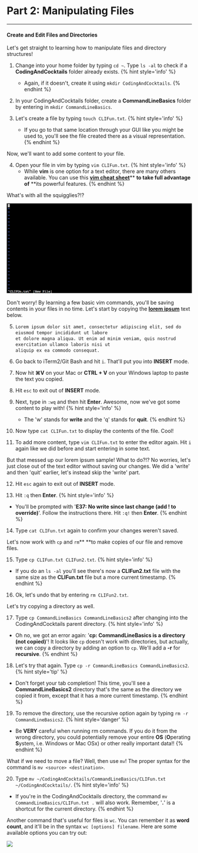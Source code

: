 # Part 2: Manipulating Files

---

#### Create and Edit Files and Directories

Let's get straight to learning how to manipulate files and directory structures!

1. Change into your home folder by typing `cd ~`. Type `ls -al` to check if a **CodingAndCocktails** folder already exists.
   {% hint style='info' %}
   * Again, if it doesn't, create it using `mkdir CodingAndCocktails`.
   {% endhint %}

2. In your CodingAndCocktails folder, create a **CommandLineBasics** folder by entering in `mkdir CommandLineBasics`.

3. Let's create a file by typing `touch CLIFun.txt`.
   {% hint style='info' %}
   * If you go to that same location through your GUI like you might be used to, you'll see the file created there as a visual representation.
   {% endhint %}

Now, we'll want to add some content to your file.

4. Open your file in vim by typing `vim CLIFun.txt`.
   {% hint style='info' %}
   * While **vim** is one option for a text editor, there are many others available. You can use this [**vim cheat sheet**](https://vim.rtorr.com/)** **to take full advantage of** **its powerful features.
   {% endhint %}

What's with all the squigglies?!?

![](/images/vim_squigglies.png)

Don't worry! By learning a few basic vim commands, you'll be saving contents in your files in no time. Let's start by copying the [**lorem ipsum**](https://en.wikipedia.org/wiki/Lorem_ipsum) text below.

5. ```
   Lorem ipsum dolor sit amet, consectetur adipiscing elit, sed do eiusmod tempor incididunt ut labore
   et dolore magna aliqua. Ut enim ad minim veniam, quis nostrud exercitation ullamco laboris nisi ut
   aliquip ex ea commodo consequat.
   ```
6. Go back to iTerm2/Git Bash and hit `i`. That'll put you into **INSERT** mode.

7. Now hit **⌘V** on your Mac or **CTRL + V** on your Windows laptop to paste the text you copied.

8. Hit `esc` to exit out of **INSERT** mode.

9. Next, type in `:wq` and then hit **Enter**. Awesome, now we've got some content to play with!
   {% hint style='info' %}
   * The 'w' stands for **write** and the 'q' stands for **quit**.
   {% endhint %}

10. Now type `cat CLIFun.txt` to display the contents of the file. Cool!

11. To add more content, type `vim CLIFun.txt` to enter the editor again. Hit `i` again like we did before and start entering in some text.

But that messed up our lorem ipsum sample! What to do?!? No worries, let's just close out of the text editor without saving our changes. We did a 'write' and then 'quit' earlier, let's instead skip the 'write' part.

12. Hit `esc` again to exit out of **INSERT** mode.

13. Hit `:q` then **Enter**.
   {% hint style='info' %}
   * You'll be prompted with '**E37: No write since last change \(add ! to override\)**'. Follow the instructions there. Hit `:q!` then **Enter**.
   {% endhint %}

14. Type `cat CLIFun.txt` again to confirm your changes weren't saved.

Let's now work with `cp` and `rm`** **to make copies of our file and remove files.

15. Type `cp CLIFun.txt CLIFun2.txt`.
   {% hint style='info' %}
   * If you do an `ls -al` you'll see there's now a **CLIFun2.txt** file with the same size as the **CLIFun.txt** file but a more current timestamp.
   {% endhint %}

16. Ok, let's undo that by entering `rm CLIFun2.txt`.

Let's try copying a directory as well.

17. Type `cp CommandLineBasics CommandLineBasics2` after changing into the CodingAndCocktails parent directory.
   {% hint style='info' %}
   * Oh no, we got an error again: '**cp: CommandLineBasics is a directory \(not copied\)**'! It looks like `cp` doesn't work with directories, but actually, we can copy a directory by adding an option to `cp`. We'll add a **-r** for **recursive**.
   {% endhint %}

18. Let's try that again. Type `cp -r CommandLineBasics CommandLineBasics2`.
   {% hint style='tip' %}
   * Don't forget your tab completion! This time, you'll see a **CommandLineBasics2** directory that's the same as the directory we copied it from, except that it has a more current timestamp.
   {% endhint %}

19. To remove the directory, use the recursive option again by typing `rm -r CommandLineBasics2`.
   {% hint style='danger' %}
   * Be **VERY** careful when running rm commands. If you do it from  the wrong directory, you could potentially remove your entire **OS** \(**O**perating **S**ystem, i.e. Windows or Mac OSx\) or other really important data!!
   {% endhint %}

What if we need to move a file? Well, then use `mv`! The proper syntax for the command is `mv <source> <destination>`.

20. Type `mv ~/CodingAndCocktails/CommandLineBasics/CLIFun.txt ~/CodingAndCocktails/`.
   {% hint style='info' %}
   * If you're in the CodingAndCocktails directory, the command `mv CommandLineBasics/CLIFun.txt .` will also work. Remember, '**.**' is a shortcut for the current directory.
   {% endhint %}

Another command that's useful for files is `wc`. You can remember it as **word count**, and it'll be in the syntax `wc [options] filename`. Here are some available options you can try out:

![](/images/wc_options.png)

